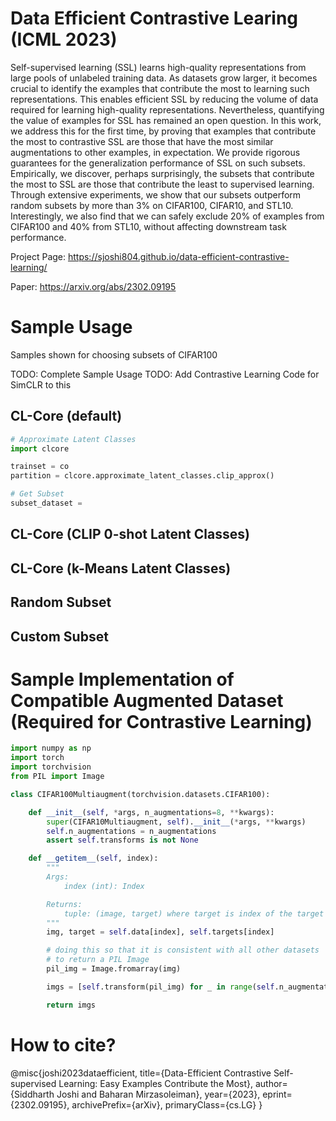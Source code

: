 # Data Efficient Contrastive Learing (ICML 2023)

Self-supervised learning (SSL) learns high-quality representations from large pools of unlabeled training data. As datasets grow larger, it becomes crucial to identify the examples that contribute the most to learning such representations. This enables efficient SSL by reducing the volume of data required for learning high-quality representations. Nevertheless, quantifying the value of examples for SSL has remained an open question. In this work, we address this for the first time, by proving that examples that contribute the most to contrastive SSL are those that have the most similar augmentations to other examples, in expectation. We provide rigorous guarantees for the generalization performance of SSL on such subsets. Empirically, we discover, perhaps surprisingly, the subsets that contribute the most to SSL are those that contribute the least to supervised learning. Through extensive experiments, we show that our subsets outperform random subsets by more than 3% on CIFAR100, CIFAR10, and STL10. Interestingly, we also find that we can safely exclude 20% of examples from CIFAR100 and 40% from STL10, without affecting downstream task performance.

Project Page: https://sjoshi804.github.io/data-efficient-contrastive-learning/

Paper: https://arxiv.org/abs/2302.09195

# Sample Usage

Samples shown for choosing subsets of CIFAR100 

TODO: Complete Sample Usage 
TODO: Add Contrastive Learning Code for SimCLR to this 

## CL-Core (default)

```python
# Approximate Latent Classes
import clcore 

trainset = co
partition = clcore.approximate_latent_classes.clip_approx()

# Get Subset
subset_dataset = 
```

## CL-Core (CLIP 0-shot Latent Classes)


## CL-Core (k-Means Latent Classes)


## Random Subset

## Custom Subset 

# Sample Implementation of Compatible Augmented Dataset (Required for Contrastive Learning)

```python 
import numpy as np
import torch
import torchvision
from PIL import Image

class CIFAR100Multiaugment(torchvision.datasets.CIFAR100):

    def __init__(self, *args, n_augmentations=8, **kwargs):
        super(CIFAR10Multiaugment, self).__init__(*args, **kwargs)
        self.n_augmentations = n_augmentations
        assert self.transforms is not None

    def __getitem__(self, index):
        """
        Args:
            index (int): Index

        Returns:
            tuple: (image, target) where target is index of the target class.
        """
        img, target = self.data[index], self.targets[index]

        # doing this so that it is consistent with all other datasets
        # to return a PIL Image
        pil_img = Image.fromarray(img)

        imgs = [self.transform(pil_img) for _ in range(self.n_augmentations)]

        return imgs
```

# How to cite?

@misc{joshi2023dataefficient,
      title={Data-Efficient Contrastive Self-supervised Learning: Easy Examples Contribute the Most}, 
      author={Siddharth Joshi and Baharan Mirzasoleiman},
      year={2023},
      eprint={2302.09195},
      archivePrefix={arXiv},
      primaryClass={cs.LG}
}